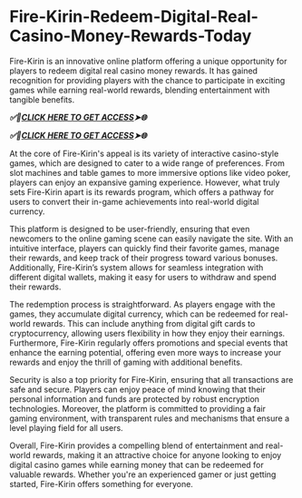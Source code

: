 # Fire-Kirin-Redeem-Digital-Real-Casino-Money-Rewards-Today
Fire-Kirin is an innovative online platform offering a unique opportunity for players to redeem digital real casino money rewards. It has gained recognition for providing players with the chance to participate in exciting games while earning real-world rewards, blending entertainment with tangible benefits.

***✅🎯[CLICK HERE TO GET ACCESS](https://btadeal.com/f3rk5n/)➤🌐***

***✅🎯[CLICK HERE TO GET ACCESS](https://btadeal.com/f3rk5n/)➤🌐***


At the core of Fire-Kirin's appeal is its variety of interactive casino-style games, which are designed to cater to a wide range of preferences. From slot machines and table games to more immersive options like video poker, players can enjoy an expansive gaming experience. However, what truly sets Fire-Kirin apart is its rewards program, which offers a pathway for users to convert their in-game achievements into real-world digital currency.

This platform is designed to be user-friendly, ensuring that even newcomers to the online gaming scene can easily navigate the site. With an intuitive interface, players can quickly find their favorite games, manage their rewards, and keep track of their progress toward various bonuses. Additionally, Fire-Kirin’s system allows for seamless integration with different digital wallets, making it easy for users to withdraw and spend their rewards.

The redemption process is straightforward. As players engage with the games, they accumulate digital currency, which can be redeemed for real-world rewards. This can include anything from digital gift cards to cryptocurrency, allowing users flexibility in how they enjoy their earnings. Furthermore, Fire-Kirin regularly offers promotions and special events that enhance the earning potential, offering even more ways to increase your rewards and enjoy the thrill of gaming with additional benefits.

Security is also a top priority for Fire-Kirin, ensuring that all transactions are safe and secure. Players can enjoy peace of mind knowing that their personal information and funds are protected by robust encryption technologies. Moreover, the platform is committed to providing a fair gaming environment, with transparent rules and mechanisms that ensure a level playing field for all users.

Overall, Fire-Kirin provides a compelling blend of entertainment and real-world rewards, making it an attractive choice for anyone looking to enjoy digital casino games while earning money that can be redeemed for valuable rewards. Whether you're an experienced gamer or just getting started, Fire-Kirin offers something for everyone.
